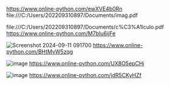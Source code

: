 https://www.online-python.com/ewXVE4b0Rn
file:///C:/Users/202209310897/Documents/imag.pdf




file:///C:/Users/202209310897/Documents/c%C3%A1lculo.pdf
https://www.online-python.com/M7bIu6ijFe




![Screenshot 2024-09-11 091700](https://github.com/user-attachments/assets/580b80a4-95c9-4736-8ebb-4baeb08c2d4a)
https://www.online-python.com/BHtMvW5zqg




![image](https://github.com/user-attachments/assets/40f74ee8-0901-4008-baa1-f51bded1c290)
https://www.online-python.com/UX8O5epCHi





![image](https://github.com/user-attachments/assets/7a2f5d35-3967-4f7d-b150-bfba7314a140)
https://www.online-python.com/jdR5CKyHZf
